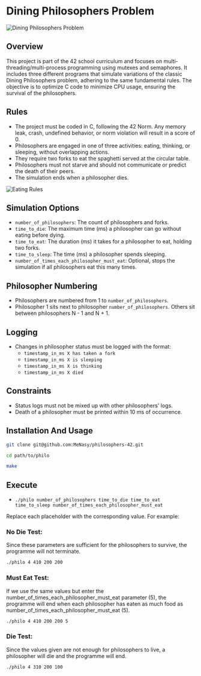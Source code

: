 # Dining Philosophers Problem

![Dining Philosophers Problem](https://upload.wikimedia.org/wikipedia/commons/7/7b/An_illustration_of_the_dining_philosophers_problem.png)

## Overview
This project is part of the 42 school curriculum and focuses on multi-threading/multi-process programming using mutexes and semaphores. It includes three different programs that simulate variations of the classic Dining Philosophers problem, adhering to the same fundamental rules. The objective is to optimize C code to minimize CPU usage, ensuring the survival of the philosophers.

## Rules
- The project must be coded in C, following the 42 Norm. Any memory leak, crash, undefined behavior, or norm violation will result in a score of 0.
- Philosophers are engaged in one of three activities: eating, thinking, or sleeping, without overlapping actions.
- They require two forks to eat the spaghetti served at the circular table.
- Philosophers must not starve and should not communicate or predict the death of their peers.
- The simulation ends when a philosopher dies.

![Eating Rules](https://camo.githubusercontent.com/9e4ebb996ddb180a2523cabaaa01c16a7a45d5020eb0fb3686acb6f093fa053d/68747470733a2f2f7a7570696d616765732e6e65742f75702f32302f33382f697337712e706e67)

## Simulation Options
- `number_of_philosophers`: The count of philosophers and forks.
- `time_to_die`: The maximum time (ms) a philosopher can go without eating before dying.
- `time_to_eat`: The duration (ms) it takes for a philosopher to eat, holding two forks.
- `time_to_sleep`: The time (ms) a philosopher spends sleeping.
- `number_of_times_each_philosopher_must_eat`: Optional, stops the simulation if all philosophers eat this many times.

## Philosopher Numbering
- Philosophers are numbered from 1 to `number_of_philosophers`.
- Philosopher 1 sits next to philosopher `number_of_philosophers`. Others sit between philosophers N - 1 and N + 1.

## Logging
- Changes in philosopher status must be logged with the format:
  - `timestamp_in_ms X has taken a fork`
  - `timestamp_in_ms X is sleeping`
  - `timestamp_in_ms X is thinking`
  - `timestamp_in_ms X died`

## Constraints
- Status logs must not be mixed up with other philosophers' logs.
- Death of a philosopher must be printed within 10 ms of occurrence.

## Installation And Usage
```bash
git clone git@github.com:MeNasy/philosophers-42.git
```
```bash
cd path/to/philo
```
```bash
make
```
## Execute
- `./philo number_of_philosophers time_to_die time_to_eat time_to_sleep number_of_times_each_philosopher_must_eat`
  
Replace each placeholder with the corresponding value. For example:

### No Die Test:
Since these parameters are sufficient for the philosophers to survive, the programme will not terminate.
```bash
./philo 4 410 200 200
```
### Must Eat Test:
If we use the same values but enter the number_of_times_each_philosopher_must_eat parameter (5),
the programme will end when each philosopher has eaten as much food as number_of_times_each_philosopher_must_eat (5).
```bash
./philo 4 410 200 200 5
```
### Die Test: 
Since the values given are not enough for philosophers to live, a philosopher will die and the programme will end.
```bash
./philo 4 310 200 100
```
